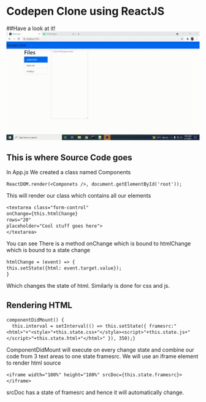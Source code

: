 # Codepen Clone using ReactJS 
##Have a look at it!
![Demo Gif](demo.gif "demo")

## This is where Source Code goes
In App.js We created a class named Components

    ReactDOM.render(<Componets />, document.getElementById('root'));
  This will render our class which contains all our elements

    <textarea class="form-control" 
    onChange={this.htmlChange} 
    rows="20" 
    placeholder="Cool stuff goes here">
    </textarea>
You can see There is a method onChange which is bound to htmlChange which is bound to a state change

    htmlChange = (event) => {
    this.setState({html: event.target.value});
    }
Which changes the state of html. Similarly is done for css and js.
## Rendering HTML

    componentDidMount() {
	  this.interval = setInterval(() => this.setState({ framesrc:"<html>"+"<style>"+this.state.css+"</style><script>"+this.state.js+"</script>"+this.state.html+"</html>" }), 350);}
ComponentDidMount will execute on every change state and combine our code from 3 text areas to one state framesrc.
   We will use an iframe element to render html source
   

    <iframe width="100%" height="100%" srcDoc={this.state.framesrc}></iframe>
   srcDoc has a state of framesrc and hence it will automatically change.
